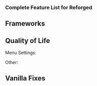 ### Complete Feature List for Reforged

## Frameworks

## Quality of Life

Menu Settings:

Other:

## Vanilla Fixes
